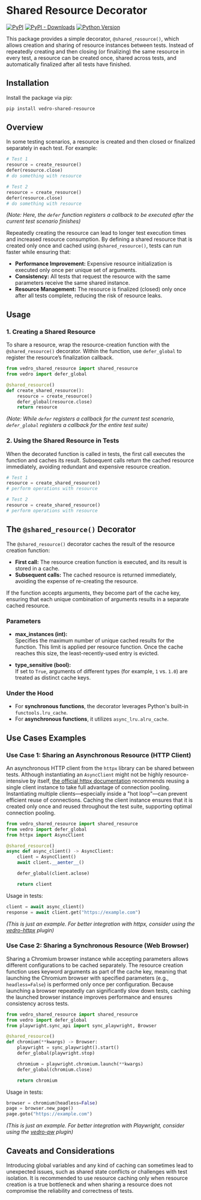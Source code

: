 # Shared Resource Decorator

[![PyPI](https://img.shields.io/pypi/v/vedro-shared-resource.svg?style=flat-square)](https://pypi.python.org/pypi/vedro-shared-resource/)
[![PyPI - Downloads](https://img.shields.io/pypi/dm/vedro-shared-resource?style=flat-square)](https://pypi.python.org/pypi/vedro-shared-resource/)
[![Python Version](https://img.shields.io/pypi/pyversions/vedro-shared-resource.svg?style=flat-square)](https://pypi.python.org/pypi/vedro-shared-resource/)

This package provides a simple decorator, `@shared_resource()`, which allows creation and sharing of resource instances between tests. Instead of repeatedly creating and then closing (or finalizing) the same resource in every test, a resource can be created once, shared across tests, and automatically finalized after all tests have finished.

## Installation

Install the package via pip:

```bash
pip install vedro-shared-resource
```

## Overview

In some testing scenarios, a resource is created and then closed or finalized separately in each test. For example:

```python
# Test 1
resource = create_resource()
defer(resource.close)
# do something with resource

# Test 2
resource = create_resource()
defer(resource.close)
# do something with resource
```

*(Note: Here, the `defer` function registers a callback to be executed after the current test scenario finishes)*

Repeatedly creating the resource can lead to longer test execution times and increased resource consumption. By defining a shared resource that is created only once and cached using `@shared_resource()`, tests can run faster while ensuring that:
- **Performance Improvement:** Expensive resource initialization is executed only once per unique set of arguments.
- **Consistency:** All tests that request the resource with the same parameters receive the same shared instance.
- **Resource Management:** The resource is finalized (closed) only once after all tests complete, reducing the risk of resource leaks.

## Usage

### 1. Creating a Shared Resource

To share a resource, wrap the resource-creation function with the `@shared_resource()` decorator. Within the function, use `defer_global` to register the resource’s finalization callback.

```python
from vedro_shared_resource import shared_resource
from vedro import defer_global

@shared_resource()
def create_shared_resource():
    resource = create_resource()
    defer_global(resource.close)
    return resource
```

*(Note: While `defer` registers a callback for the current test scenario, `defer_global` registers a callback for the entire test suite)*

### 2. Using the Shared Resource in Tests

When the decorated function is called in tests, the first call executes the function and caches its result. Subsequent calls return the cached resource immediately, avoiding redundant and expensive resource creation.

```python
# Test 1
resource = create_shared_resource()
# perform operations with resource

# Test 2
resource = create_shared_resource()
# perform operations with resource
```

## The `@shared_resource()` Decorator

The `@shared_resource()` decorator caches the result of the resource creation function:

- **First call:** The resource creation function is executed, and its result is stored in a cache.
- **Subsequent calls:** The cached resource is returned immediately, avoiding the expense of re-creating the resource.

If the function accepts arguments, they become part of the cache key, ensuring that each unique combination of arguments results in a separate cached resource.

### Parameters

- **max_instances (int):**  
  Specifies the maximum number of unique cached results for the function. This limit is applied per resource function. Once the cache reaches this size, the least-recently-used entry is evicted.

- **type_sensitive (bool):**  
  If set to `True`, arguments of different types (for example, `1` vs. `1.0`) are treated as distinct cache keys.

### Under the Hood

- For **synchronous functions**, the decorator leverages Python's built-in `functools.lru_cache`.
- For **asynchronous functions**, it utilizes `async_lru.alru_cache`.

## Use Cases Examples

### Use Case 1: Sharing an Asynchronous Resource (HTTP Client)

An asynchronous HTTP client from the `httpx` library can be shared between tests. Although instantiating an `AsyncClient` might not be highly resource-intensive by itself, [the official httpx documentation](https://www.python-httpx.org/async/#opening-and-closing-clients) recommends reusing a single client instance to take full advantage of connection pooling. Instantiating multiple clients—especially inside a "hot loop"—can prevent efficient reuse of connections. Caching the client instance ensures that it is created only once and reused throughout the test suite, supporting optimal connection pooling.

```python
from vedro_shared_resource import shared_resource
from vedro import defer_global
from httpx import AsyncClient

@shared_resource()
async def async_client() -> AsyncClient:
    client = AsyncClient()
    await client.__aenter__()

    defer_global(client.aclose)

    return client
```

Usage in tests:

```python
client = await async_client()
response = await client.get("https://example.com")
```

*(This is just an example. For better integration with httpx, consider using the [vedro-httpx](https://pypi.org/project/vedro-httpx/) plugin)*

### Use Case 2: Sharing a Synchronous Resource (Web Browser)

Sharing a Chromium browser instance while accepting parameters allows different configurations to be cached separately. The resource creation function uses keyword arguments as part of the cache key, meaning that launching the Chromium browser with specified parameters (e.g., `headless=False`) is performed only once per configuration. Because launching a browser repeatedly can significantly slow down tests, caching the launched browser instance improves performance and ensures consistency across tests.

```python
from vedro_shared_resource import shared_resource
from vedro import defer_global
from playwright.sync_api import sync_playwright, Browser

@shared_resource()
def chromium(**kwargs) -> Browser:
    playwright = sync_playwright().start()
    defer_global(playwright.stop)

    chromium = playwright.chromium.launch(**kwargs)
    defer_global(chromium.close)

    return chromium
```

Usage in tests:

```python
browser = chromium(headless=False)
page = browser.new_page()
page.goto("https://example.com")
```

*(This is just an example. For better integration with Playwright, consider using the [vedro-pw](https://pypi.org/project/vedro-pw/) plugin)*

## Caveats and Considerations

Introducing global variables and any kind of caching can sometimes lead to unexpected issues, such as shared state conflicts or challenges with test isolation. It is recommended to use resource caching only when resource creation is a true bottleneck and when sharing a resource does not compromise the reliability and correctness of tests.
